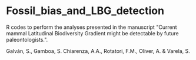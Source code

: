 # Fossil_bias_and_LBG_detection

R codes to perform the analyses presented in the manuscript "Current mammal Latitudinal Biodiversity Gradient might be detectable by future paleontologists.".

Galván, S., Gamboa, S. Chiarenza, A.A., Rotatori, F.M., Oliver, A. & Varela, S.
